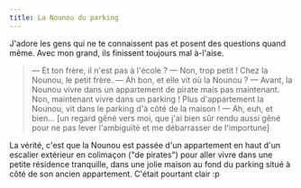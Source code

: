 ```yaml
---
title: La Nounou du parking
---
```


J'adore les gens qui ne te connaissent pas et posent des questions quand même. Avec mon grand, ils finissent toujours mal à-l'aise.

> — Et ton frère, il n'est pas à l'école ?
> — Non, trop petit ! Chez la Nounou, le petit frère.
> — Ah bon, et elle vit où la Nounou ?
> — Avant, la Nounou vivre dans un appartement de pirate mais pas maintenant. Non, maintenant vivre dans un parking ! Plus d'appartement la Nounou, vit dans le parking d'à côté de la maison !
> — Ah, euh, et bien... [un regard gêné vers moi, que j'ai bien sûr rendu aussi gêné pour ne pas lever l'ambiguïté et me débarrasser de l'importune]

La vérité, c'est que la Nounou est passée d'un appartement en haut d'un escalier extérieur en colimaçon ("de pirates") pour aller vivre dans une petite résidence tranquille, dans une jolie maison au fond du parking situé à côté de son ancien appartement. C'était pourtant clair :p
